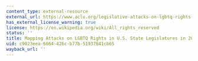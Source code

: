 ```yaml
---
content_type: external-resource
external_url: https://www.aclu.org/legislative-attacks-on-lgbtq-rights-2024
has_external_license_warning: true
license: https://en.wikipedia.org/wiki/All_rights_reserved
status: ''
title: Mapping Attacks on LGBTQ Rights in U.S. State Legislatures in 2024
uid: c9023eea-6664-426c-b77b-51937841cb65
wayback_url: ''
---
```

